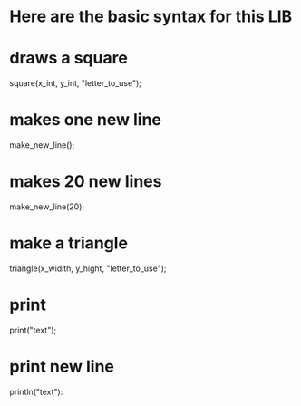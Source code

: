 # Here are the basic syntax for this LIB


# draws a square
square(x_int, y_int, "letter_to_use");

# makes one new line
make_new_line();

# makes 20 new lines
make_new_line(20);

# make a triangle
triangle(x_widith, y_hight, "letter_to_use");

# print
print("text");

# print new line
println("text"):

